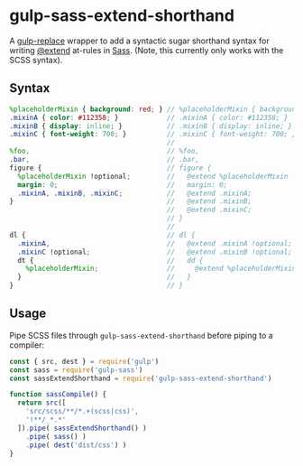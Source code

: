 # gulp-sass-extend-shorthand

A [gulp-replace](https://github.com/lazd/gulp-replace) wrapper to add a syntactic sugar shorthand syntax for writing [@extend](https://sass-lang.com/documentation/at-rules/extend) at-rules in [Sass](https://sass-lang.com/). (Note, this currently only works with the SCSS syntax).

## Syntax

```scss
%placeholderMixin { background: red; } // %placeholderMixin { background: red; }  
.mixinA { color: #112358; }            // .mixinA { color: #112358; }             
.mixinB { display: inline; }           // .mixinB { display: inline; }            
.mixinC { font-weight: 700; }          // .mixinC { font-weight: 700; }           
                                       //
%foo,                                  // %foo,                          
.bar,                                  // .bar,                          
figure {                               // figure {                       
  %placeholderMixin !optional;         //   @extend %placeholderMixin !optional;
  margin: 0;                           //   margin: 0;                   
  .mixinA, .mixinB, .mixinC;           //   @extend .mixinA;  
}                                      //   @extend .mixinB;
                                       //   @extend .mixinC;
                                       // }
                                       //                         
dl {                                   // dl {                         
  .mixinA,                             //   @extend .mixinA !optional;
  .mixinC !optional;                   //   @extend .mixinB !optional;
  dt {                                 //   dd {                        
    %placeholderMixin;                 //     @extend %placeholderMixin;        
  }                                    //   }                            
}                                      // }                              
```

## Usage

Pipe SCSS files through `gulp-sass-extend-shorthand` before piping to a compiler:

```js
const { src, dest } = require('gulp')
const sass = require('gulp-sass')
const sassExtendShorthand = require('gulp-sass-extend-shorthand')

function sassCompile() {
  return src([
    'src/scss/**/*.+(scss|css)',
    '!**/_*.*'
  ]).pipe( sassExtendShorthand() )
    .pipe( sass() )
    .pipe( dest('dist/css') )
}
```
